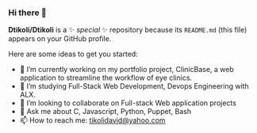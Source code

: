 ### Hi there 👋

**Dtikoli/Dtikoli** is a ✨ _special_ ✨ repository because its `README.md` (this file) appears on your GitHub profile.

Here are some ideas to get you started:

- 🔭 I’m currently working on my portfolio project, ClinicBase, a web application to streamline the workflow of eye clinics.
- 🌱 I’m studying Full-Stack Web Development, Devops Engineering with ALX.
- 👯 I’m looking to collaborate on Full-stack Web application projects
- 💬 Ask me about C, Javascript, Python, Puppet, Bash
- 📫 How to reach me: tikolidavid@yahoo.com
